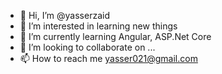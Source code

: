 - 👋 Hi, I’m @yasserzaid
- 👀 I’m interested in learning new things
- 🌱 I’m currently learning Angular, ASP.Net Core
- 💞️ I’m looking to collaborate on ...
- 📫 How to reach me yasser021@gmail.com
